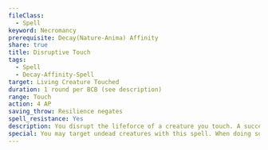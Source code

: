 ```yaml
---
fileClass:
  - Spell
keyword: Necromancy
prerequisite: Decay(Nature-Anima) Affinity
share: true
title: Disruptive Touch
tags:
  - Spell
  - Decay-Affinity-Spell
target: Living Creature Touched
duration: 1 round per BCB (see description)
range: Touch
action: 4 AP
saving_throw: Resilience negates
spell_resistance: Yes
description: You disrupt the lifeforce of a creature you touch. A successful save attack causes the creature to become fatigued for the duration of the spell; if you succeed by 2 degrees or more the target is instead exhausted. You may spend one spell point to increase the duration of the spell to 1 minute per BCB.
special: You may target undead creatures with this spell. When doing so you may spend a spell point to restore 1d4 + CAM + BCB hit points to a single creature touched. At 2nd BCB and every BCB thereafter this spell restores an additional 1d4 hit points. At 10th BCB, you add an additional 1 point of healing to your cures per BCB you possess.
---
```


